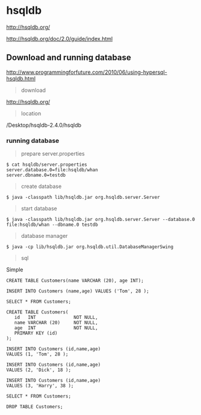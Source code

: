 # hsqldb

http://hsqldb.org/

http://hsqldb.org/doc/2.0/guide/index.html

## Download and running database

http://www.programmingforfuture.com/2010/06/using-hypersql-hsqldb.html

> download

http://hsqldb.org/

> location

/Desktop/hsqldb-2.4.0/hsqldb

### running database

> prepare server.properties

```
$ cat hsqldb/server.properties 
server.database.0=file:hsqldb/whan
server.dbname.0=testdb
```

> create database

```
$ java -classpath lib/hsqldb.jar org.hsqldb.server.Server
```

> start database

```
$ java -classpath lib/hsqldb.jar org.hsqldb.server.Server --database.0 file:hsqldb/whan --dbname.0 testdb
```

> database manager

```
$ java -cp lib/hsqldb.jar org.hsqldb.util.DatabaseManagerSwing
```

> sql

Simple

```
CREATE TABLE Customers(name VARCHAR (20), age INT);

INSERT INTO Customers (name,age) VALUES ('Tom', 28 );

SELECT * FROM Customers;
```

```
CREATE TABLE Customers(
   id   INT              NOT NULL,
   name VARCHAR (20)     NOT NULL,
   age  INT              NOT NULL,
   PRIMARY KEY (id)
);

INSERT INTO Customers (id,name,age)
VALUES (1, 'Tom', 28 );

INSERT INTO Customers (id,name,age)
VALUES (2, 'Dick', 18 );

INSERT INTO Customers (id,name,age)
VALUES (3, 'Harry', 38 );

SELECT * FROM Customers;

DROP TABLE Customers;
```

